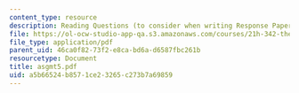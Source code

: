 ```yaml
---
content_type: resource
description: Reading Questions (to consider when writing Response Papers).
file: https://ol-ocw-studio-app-qa.s3.amazonaws.com/courses/21h-342-the-royal-family-fall-2003/a5b66524b8571ce23265c273b7a69859_asgmt5.pdf
file_type: application/pdf
parent_uid: 46ca0f82-73f2-e8ca-bd6a-d6587fbc261b
resourcetype: Document
title: asgmt5.pdf
uid: a5b66524-b857-1ce2-3265-c273b7a69859
---
```

